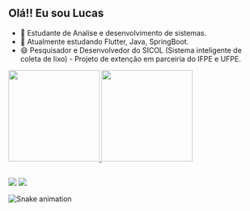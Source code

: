 ## Olá!! Eu sou Lucas

- 🔭 Estudante de Analise e desenvolvimento de sistemas.
- 🌱 Atualmente estudando Flutter, Java, SpringBoot.
- 😄 Pesquisador e Desenvolvedor do SICOL (Sistema inteligente de coleta de lixo) - Projeto de extenção em parceiria do IFPE e UFPE.

 <a href="https://github.com/Lucas-Pavao">
  <img height="180em" src="https://github-readme-stats.vercel.app/api?username=Lucas-Pavao&show_icons=true&theme=midnight-purple&include_all_commits=true&count_private=true"/>
  <img height="180em" src="https://github-readme-stats.vercel.app/api/top-langs/?username=Lucas-Pavao&layout=compact&langs_count=7&theme=midnight-purple"/>
</div>

##
  
  <div>

  <a href = "mailto:lucaspavao89@gmail.com"><img src="https://img.shields.io/badge/-Gmail-%23333?style=for-the-badge&logo=gmail&logoColor=white" target="_blank"></a>
  <a href="https://www.linkedin.com/in/lucas-pavão-531100204" target="_blank"><img src="https://img.shields.io/badge/-LinkedIn-%230077B5?style=for-the-badge&logo=linkedin&logoColor=white" target="_blank"></a>

 ![Snake animation](https://github.com/Lucas-Pavao/Lucas-Pavao/blob/output/github-contribution-grid-snake.svg)
</div>
